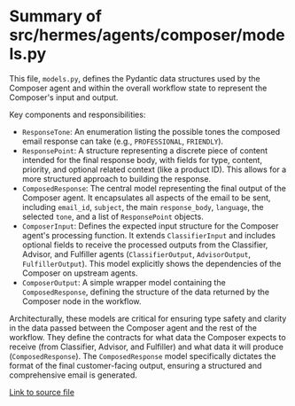# Summary of src/hermes/agents/composer/models.py

This file, `models.py`, defines the Pydantic data structures used by the Composer agent and within the overall workflow state to represent the Composer's input and output.

Key components and responsibilities:
-   `ResponseTone`: An enumeration listing the possible tones the composed email response can take (e.g., `PROFESSIONAL`, `FRIENDLY`).
-   `ResponsePoint`: A structure representing a discrete piece of content intended for the final response body, with fields for type, content, priority, and optional related context (like a product ID). This allows for a more structured approach to building the response.
-   `ComposedResponse`: The central model representing the final output of the Composer agent. It encapsulates all aspects of the email to be sent, including `email_id`, `subject`, the main `response_body`, `language`, the selected `tone`, and a list of `ResponsePoint` objects.
-   `ComposerInput`: Defines the expected input structure for the Composer agent's processing function. It extends `ClassifierInput` and includes optional fields to receive the processed outputs from the Classifier, Advisor, and Fulfiller agents (`ClassifierOutput`, `AdvisorOutput`, `FulfillerOutput`). This model explicitly shows the dependencies of the Composer on upstream agents.
-   `ComposerOutput`: A simple wrapper model containing the `ComposedResponse`, defining the structure of the data returned by the Composer node in the workflow.

Architecturally, these models are critical for ensuring type safety and clarity in the data passed between the Composer agent and the rest of the workflow. They define the contracts for what data the Composer expects to receive (from Classifier, Advisor, and Fulfiller) and what data it will produce (`ComposedResponse`). The `ComposedResponse` model specifically dictates the format of the final customer-facing output, ensuring a structured and comprehensive email is generated.

[Link to source file](../../../../src/hermes/agents/composer/models.py) 